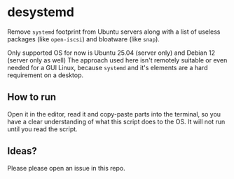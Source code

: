 # desystemd

Remove `systemd` footprint from Ubuntu servers along with a list of useless packages (like `open-iscsi`) and bloatware (like `snap`).

Only supported OS for now is Ubuntu 25.04 (server only) and Debian 12 (server only as well) The approach used here isn't remotely suitable or even needed for a GUI Linux, because `systemd` and it's elements are a hard requirement on a desktop.

## How to run

Open it in the editor, read it and copy-paste parts into the terminal, so you have a clear understanding of what this script does to the OS. It will not run until you read the script.

## Ideas?

Please please open an issue in this repo.
